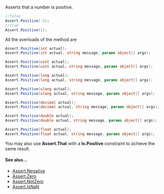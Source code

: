 Asserts that a number is positive.

```csharp
//false
Assert.Positive(-1);
//true
Assert.Positive(1);
```

All the overloads of the method are
```csharp
Assert.Positive(int actual);
Assert.Positive(int actual, string message, params object[] args);

Assert.Positive(uint actual);
Assert.Positive(uint actual, string message, params object[] args);

Assert.Positive(long actual);
Assert.Positive(long actual, string message, params object[] args);

Assert.Positive(ulong actual);
Assert.Positive(ulong actual, string message, params object[] args);

Assert.Positive(decimal actual);
Assert.Positive(decimal actual, string message, params object[] args);

Assert.Positive(double actual);
Assert.Positive(double actual, string message, params object[] args);

Assert.Positive(float actual);
Assert.Positive(float actual, string message, params object[] args);
```
You may also use **Assert.That** with a **Is.Positive** constraint to achieve the same result.

#### See also...
*  [Assert.Negative](Assert.Negative.md)
 * [Assert.Zero](Assert.Zero.md)
 * [Assert.NotZero](Assert.NotZero.md)
 * [Assert.IsNaN](Assert.IsNaN.md)
